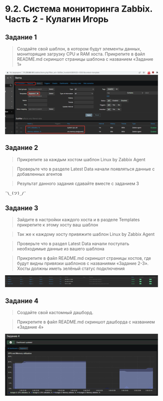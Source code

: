 # 9.2. Система мониторинга Zabbix. Часть 2 - Кулагин Игорь
## Задание 1
>Создайте свой шаблон, в котором будут элементы данных, мониторящие загрузку CPU и RAM хоста.
>Прикрепите в файл README.md скриншот страницы шаблона с названием «Задание 1»

![9.3 Task #1](screenshots/9.3-1.png)

## Задание 2
>Прикрепите за каждым хостом шаблон Linux by Zabbix Agent

>Проверьте что в разделе Latest Data начали появляться данные с добавленных агентов

>Результат данного задания сдавайте вместе с заданием 3

`¯\_(ツ)_/¯`

## Задание 3
>Зайдите в настройки каждого хоста и в разделе Templates прикрепите к этому хосту ваш шаблон

>Так же к каждому хосту привяжите шаблон Linux by Zabbix Agent

> Проверьте что в раздел Latest Data начали поступать необходимые данные из вашего шаблона

>Прикрепите в файл README.md скриншот страницы хостов, где будут видны привязки шаблонов с названиями «Задание 2-3». Хосты должны иметь зелёный статус подключения

![9.3 Task #3](screenshots/9.3-3.png)

## Задание 4
>Создайте свой кастомный дашборд.

>Прикрепите в файл README.md скриншот дашборда с названием «Задание 4»

![9.3 Task #3](screenshots/9.3-4.png)